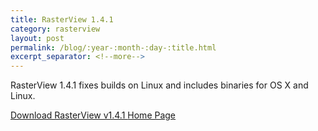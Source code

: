 ```yaml
---
title: RasterView 1.4.1
category: rasterview
layout: post
permalink: /blog/:year-:month-:day-:title.html
excerpt_separator: <!--more-->
---
```


RasterView 1.4.1 fixes builds on Linux and includes binaries for OS X and Linux.

<a class="btn btn-primary" href="https://github.com/michaelrsweet/rasterview/releases/tag/v1.4.1">Download RasterView v1.4.1 <span class="glyphicon glyphicon-download-alt" aria-hidden="true"></span></a>
<a class="btn btn-default" href="/rasterview/index.html">Home Page <span class="glyphicon glyphicon-home" aria-hidden="true"></span></a>
